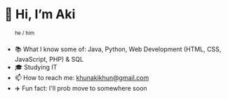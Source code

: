 # 👋 Hi, I’m Aki
&nbsp;&nbsp;&nbsp;&nbsp;&nbsp;&nbsp;<sup>he / him</sup>
- 📚 What I know some of: Java, Python, Web Development (HTML, CSS, JavaScript, PHP) & SQL
- 🎓 Studying IT
- 📫 How to reach me: khunakikhun@gmail.com
- ✈️ Fun fact: I'll prob move to somewhere soon

<!---
aki-khun/aki-khun is a ✨ special ✨ repository because its `README.md` (this file) appears on your GitHub profile.
You can click the Preview link to take a look at your changes.
--->
